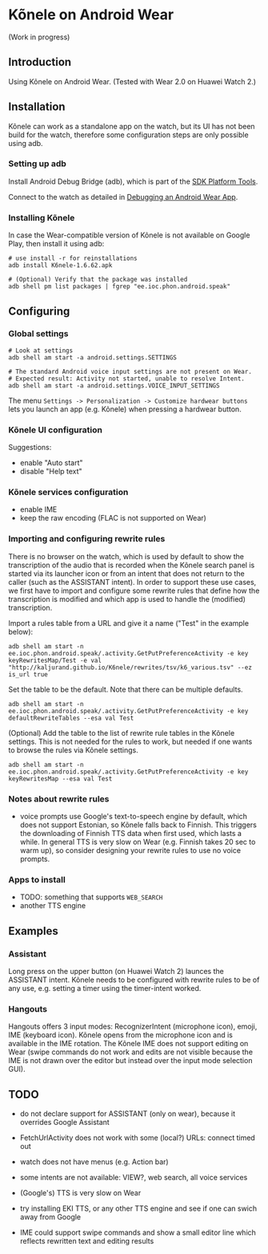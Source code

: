 Kõnele on Android Wear
======================

(Work in progress)

Introduction
------------

Using Kõnele on Android Wear. (Tested with Wear 2.0 on Huawei Watch 2.)

Installation
------------

Kõnele can work as a standalone app on the watch, but its UI has not been build for the watch,
therefore some configuration steps are only possible using adb.

### Setting up adb

Install Android Debug Bridge (adb), which is part of the
[SDK Platform Tools](https://developer.android.com/studio/releases/platform-tools.html).

Connect to the watch as detailed in [Debugging an Android Wear App](https://developer.android.com/training/wearables/apps/debugging.html).


### Installing Kõnele

In case the Wear-compatible version of Kõnele is not available on Google Play, then install it using adb:

    # use install -r for reinstallations
    adb install K6nele-1.6.62.apk

    # (Optional) Verify that the package was installed
    adb shell pm list packages | fgrep "ee.ioc.phon.android.speak"

Configuring
-----------

### Global settings

    # Look at settings
    adb shell am start -a android.settings.SETTINGS

    # The standard Android voice input settings are not present on Wear.
    # Expected result: Activity not started, unable to resolve Intent.
    adb shell am start -a android.settings.VOICE_INPUT_SETTINGS

The menu `Settings -> Personalization -> Customize hardwear buttons` lets
you launch an app (e.g. Kõnele) when pressing a hardwear button.

### Kõnele UI configuration

Suggestions:

- enable "Auto start"
- disable "Help text"

### Kõnele services configuration

- enable IME
- keep the raw encoding (FLAC is not supported on Wear)

### Importing and configuring rewrite rules

There is no browser on the watch, which is used by default to show the transcription of the audio that is recorded when the Kõnele search panel is started via its launcher icon or from an intent that does not return to the caller (such as the ASSISTANT intent). In order to support these use cases, we first have to import and configure some rewrite rules that define how the transcription is modified and which app is used to handle the (modified) transcription.

Import a rules table from a URL and give it a name ("Test" in the example below):

    adb shell am start -n ee.ioc.phon.android.speak/.activity.GetPutPreferenceActivity -e key keyRewritesMap/Test -e val "http://kaljurand.github.io/K6nele/rewrites/tsv/k6_various.tsv" --ez is_url true

Set the table to be the default. Note that there can be multiple defaults.

    adb shell am start -n ee.ioc.phon.android.speak/.activity.GetPutPreferenceActivity -e key defaultRewriteTables --esa val Test

(Optional) Add the table to the list of rewrite rule tables in the Kõnele settings. This is not needed for the rules to work, but needed if one wants to browse the rules via Kõnele settings.

    adb shell am start -n ee.ioc.phon.android.speak/.activity.GetPutPreferenceActivity -e key keyRewritesMap --esa val Test

### Notes about rewrite rules

- voice prompts use Google's text-to-speech engine by default, which does not support Estonian, so Kõnele falls back to Finnish.
  This triggers the downloading of Finnish TTS data when first used, which lasts a while.
  In general TTS is very slow on Wear (e.g. Finnish takes 20 sec to warm up), so consider designing your rewrite rules to use no voice prompts.

### Apps to install

- TODO: something that supports `WEB_SEARCH`
- another TTS engine

Examples
--------

### Assistant

Long press on the upper button (on Huawei Watch 2) launces the ASSISTANT intent. Kõnele needs to be configured
with rewrite rules to be of any use, e.g. setting a timer using the timer-intent worked.

### Hangouts

Hangouts offers 3 input modes: RecognizerIntent (microphone icon), emoji, IME (keyboard icon).
Kõnele opens from the microphone icon and is available in the IME rotation. The Kõnele IME does not support
editing on Wear (swipe commands do not work and edits are not visible because the IME is not drawn over the
editor but instead over the input mode selection GUI).

TODO
----

- do not declare support for ASSISTANT (only on wear), because it overrides Google Assistant

- FetchUrlActivity does not work with some (local?) URLs: connect timed out

- watch does not have menus (e.g. Action bar)

- some intents are not available: VIEW?, web search, all voice services

- (Google's) TTS is very slow on Wear

- try installing EKI TTS, or any other TTS engine and see if one can swich away from Google

- IME could support swipe commands and show a small editor line which reflects rewritten text and editing results
